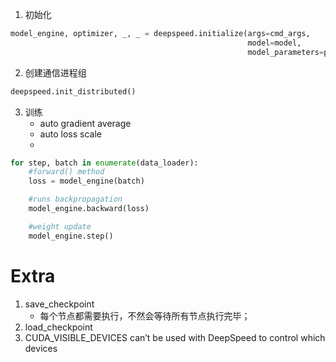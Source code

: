 1. 初始化
```python
model_engine, optimizer, _, _ = deepspeed.initialize(args=cmd_args,
                                                     model=model,
                                                     model_parameters=params)
```
2. 创建通信进程组
```python
deepspeed.init_distributed()
```
3. 训练
   - auto gradient average
   - auto loss scale
   - 
```python
for step, batch in enumerate(data_loader):
    #forward() method
    loss = model_engine(batch)

    #runs backpropagation
    model_engine.backward(loss)

    #weight update
    model_engine.step()
```

# Extra
1. save_checkpoint
   - 每个节点都需要执行，不然会等待所有节点执行完毕；
2. load_checkpoint
3. CUDA_VISIBLE_DEVICES can’t be used with DeepSpeed to control which devices
